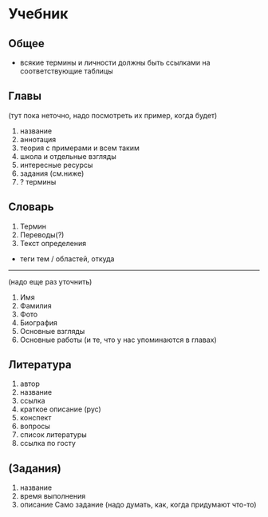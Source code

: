 Учебник
=====
Общее
-----
- всякие термины и личности должны быть ссылками на соответствующие таблицы

Главы
-----
(тут пока неточно, надо посмотреть их пример, когда будет)
1.  название
2.  аннотация
4.  теория с примерами и всем таким
5.  школа и отдельные взгляды
5.  интересные ресурсы
6.  задания (см.ниже)
7.  ? термины

Словарь
----
1. Термин
2. Переводы(?)
3. Текст определения
- теги тем / областей, откуда


----
(надо еще раз уточнить)
1.  Имя
2.  Фамилия
3.  Фото
4.  Биография
5.  Основные взгляды
6.  Основные работы (и те, что у нас упоминаются в главах)

Литература
----
1.  автор 
2.  название
3.  ссылка
4.  краткое описание (рус)
5.  конспект
6.  вопросы
7.  список литературы
8.  ссылка по госту


(Задания)
-----
1.  название
2.  время выполнения
3.  описание
Само задание (надо думать, как, когда придумают что-то)
